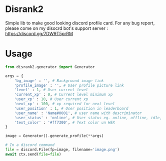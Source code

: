 # Disrank2
Simple lib to make good looking discord profile card. For any bug report, please come on my disocrd bot's support server : https://discord.gg/7DW9T5prRM

# Usage
```py
from disrank2.generator import Generator

args = {
	'bg_image' : '', # Background image link 
	'profile_image' : '', # User profile picture link
	'level' : 1, # User current level 
	'current_xp' : 0, # Current level minimum xp 
	'user_xp' : 10, # User current xp
	'next_xp' : 100, # xp required for next level
	'user_position' : 1, # User position in leaderboard
	'user_name' : 'Name#0001', # user name with descriminator 
	'user_status' : 'online', # User status eg. online, offline, idle, streaming, dnd
	'text_color' : '#ff7300', # Text color un HEX
}

image = Generator().generate_profile(**args)

# In a discord command
file = discord.File(fp=image, filename='image.png')
await ctx.send(file=file)
```

